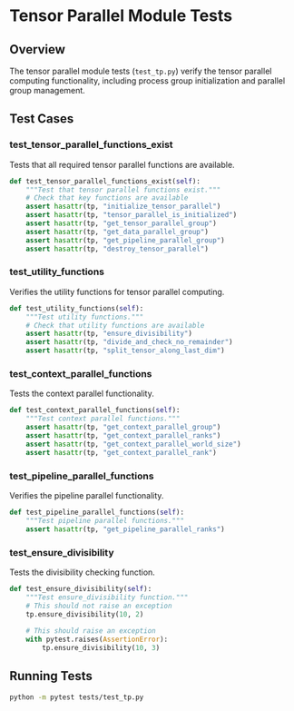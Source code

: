 # Tensor Parallel Module Tests

## Overview

The tensor parallel module tests (`test_tp.py`) verify the tensor parallel computing functionality, including process group initialization and parallel group management.

## Test Cases

### test_tensor_parallel_functions_exist

Tests that all required tensor parallel functions are available.

```python
def test_tensor_parallel_functions_exist(self):
    """Test that tensor parallel functions exist."""
    # Check that key functions are available
    assert hasattr(tp, "initialize_tensor_parallel")
    assert hasattr(tp, "tensor_parallel_is_initialized")
    assert hasattr(tp, "get_tensor_parallel_group")
    assert hasattr(tp, "get_data_parallel_group")
    assert hasattr(tp, "get_pipeline_parallel_group")
    assert hasattr(tp, "destroy_tensor_parallel")
```

### test_utility_functions

Verifies the utility functions for tensor parallel computing.

```python
def test_utility_functions(self):
    """Test utility functions."""
    # Check that utility functions are available
    assert hasattr(tp, "ensure_divisibility")
    assert hasattr(tp, "divide_and_check_no_remainder")
    assert hasattr(tp, "split_tensor_along_last_dim")
```

### test_context_parallel_functions

Tests the context parallel functionality.

```python
def test_context_parallel_functions(self):
    """Test context parallel functions."""
    assert hasattr(tp, "get_context_parallel_group")
    assert hasattr(tp, "get_context_parallel_ranks")
    assert hasattr(tp, "get_context_parallel_world_size")
    assert hasattr(tp, "get_context_parallel_rank")
```

### test_pipeline_parallel_functions

Verifies the pipeline parallel functionality.

```python
def test_pipeline_parallel_functions(self):
    """Test pipeline parallel functions."""
    assert hasattr(tp, "get_pipeline_parallel_ranks")
```

### test_ensure_divisibility

Tests the divisibility checking function.

```python
def test_ensure_divisibility(self):
    """Test ensure_divisibility function."""
    # This should not raise an exception
    tp.ensure_divisibility(10, 2)
    
    # This should raise an exception
    with pytest.raises(AssertionError):
        tp.ensure_divisibility(10, 3)
```

## Running Tests

```bash
python -m pytest tests/test_tp.py
```